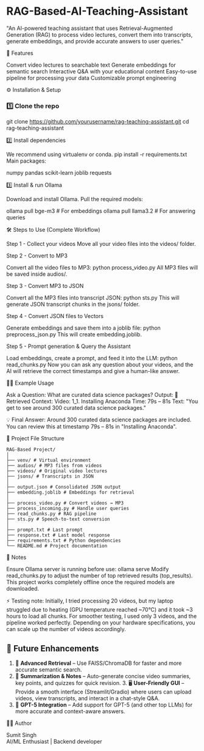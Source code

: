 # RAG-Based-AI-Teaching-Assistant
"An AI-powered teaching assistant that uses Retrieval-Augmented Generation (RAG) to process video lectures, convert them into transcripts, generate embeddings, and provide accurate answers to user queries."

🚀 Features

Convert video lectures to searchable text
Generate embeddings for semantic search
Interactive Q&A with your educational content
Easy-to-use pipeline for processing your data
Customizable prompt engineering

⚙️ Installation & Setup

### 1️⃣ Clone the repo

git clone https://github.com/yourusername/rag-teaching-assistant.git
cd rag-teaching-assistant


2️⃣ Install dependencies

We recommend using virtualenv or conda.
pip install -r requirements.txt
Main packages:

numpy
pandas
scikit-learn
joblib
requests

3️⃣ Install & run Ollama

Download and install Ollama.
Pull the required models:

ollama pull bge-m3     # For embeddings
ollama pull llama3.2   # For answering queries

🛠️ Steps to Use (Complete Workflow)

Step 1 - Collect your videos
Move all your video files into the videos/ folder.

Step 2 - Convert to MP3

Convert all the video files to MP3:
python process_video.py
All MP3 files will be saved inside audios/.

Step 3 - Convert MP3 to JSON

Convert all the MP3 files into transcript JSON:
python sts.py
This will generate JSON transcript chunks in the jsons/ folder.

Step 4 - Convert JSON files to Vectors

Generate embeddings and save them into a joblib file:
python preprocess_json.py
This will create embedding.joblib.

Step 5 - Prompt generation & Query the Assistant

Load embeddings, create a prompt, and feed it into the LLM:
python read_chunks.py
Now you can ask any question about your videos, and the AI will retrieve the correct timestamps and give a human-like answer.

🧑‍🏫 Example Usage

Ask a Question: What are curated data science packages?
Output:
🔎 Retrieved Context:
Video: 1_1. Installing Anaconda
Time: 79s – 81s
Text: "You get to see around 300 curated data science packages."

💡 Final Answer:
Around 300 curated data science packages are included. You can review this at timestamp 79s – 81s in "Installing Anaconda".


📂 Project File Structure

```text
RAG-Based Project/
│
├── venv/ # Virtual environment
├── audios/ # MP3 files from videos
├── videos/ # Original video lectures
├── jsons/ # Transcripts in JSON
│
├── output.json # Consolidated JSON output
├── embedding.joblib # Embeddings for retrieval
│
├── process_video.py # Convert videos → MP3
├── process_incoming.py # Handle user queries
├── read_chunks.py # RAG pipeline
├── sts.py # Speech-to-text conversion
│
├── prompt.txt # Last prompt
├── response.txt # Last model response
├── requirements.txt # Python dependencies
└── README.md # Project documentation
```

📌 Notes

Ensure Ollama server is running before use:
ollama serve
Modify read_chunks.py to adjust the number of top retrieved results (top_results).
This project works completely offline once the required models are downloaded.

⚡ Testing note: Initially, I tried processing 20 videos, but my laptop struggled due to heating (GPU temperature reached ~70°C) and it took ~3 hours to load all chunks.
For smoother testing, I used only 3 videos, and the pipeline worked perfectly.
Depending on your hardware specifications, you can scale up the number of videos accordingly.

## 🚀 Future Enhancements

1. 🔎 **Advanced Retrieval** – Use FAISS/ChromaDB for faster and more accurate semantic search.  
2. 📝 **Summarization & Notes** – Auto-generate concise video summaries, key points, and quizzes for quick revision. 3. 🖥️ **User-Friendly GUI** – Provide a smooth interface (Streamlit/Gradio) where users can upload videos, view transcripts, and interact in a chat-style Q&A.  
4. 🤖 **GPT-5 Integration** – Add support for GPT-5 (and other top LLMs) for more accurate and context-aware answers.  


👨‍💻 Author

Sumit Singh  
AI/ML Enthusiast | Backend developer




